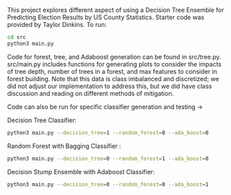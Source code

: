 This project explores different aspect of using a Decision Tree Ensemble for Predicting Election Results by US County Statistics. Starter code was provided by Taylor Dinkins.
To run:

```bash
cd src
python3 main.py
```

Code for forest, tree, and Adaboost generation can be found in src/tree.py. src/main.py includes functions for generating plots to consider the impacts of tree depth, number of trees in a forest, and max features to consider in forest building. Note that this data is class imbalanced and discretized; we did not adjust our implementation to address this, but we did have class discussion and reading on different methods of mitigation.

Code can also be run for specific classifier generation and testing ->

Decision Tree Classifier:
```bash
python3 main.py --decision_tree=1 --random_forest=0 --ada_boost=0
```

Random Forest with Bagging Classifier :
```bash
python3 main.py --decision_tree=0 --random_forest=1 --ada_boost=0
```

Decision Stump Ensemble with Adaboost Classifier:
```bash
python3 main.py --decision_tree=0 --random_forest=0 --ada_boost=1
```
